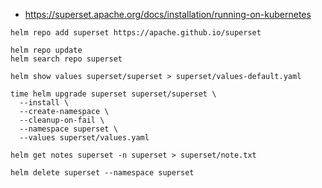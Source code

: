 
* https://superset.apache.org/docs/installation/running-on-kubernetes

~~~shell
helm repo add superset https://apache.github.io/superset

helm repo update
helm search repo superset

helm show values superset/superset > superset/values-default.yaml

time helm upgrade superset superset/superset \
  --install \
  --create-namespace \
  --cleanup-on-fail \
  --namespace superset \
  --values superset/values.yaml

helm get notes superset -n superset > superset/note.txt
  
helm delete superset --namespace superset
~~~